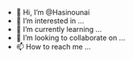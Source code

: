 - 👋 Hi, I’m @Hasinounai
- 👀 I’m interested in ...
- 🌱 I’m currently learning ...
- 💞️ I’m looking to collaborate on ...
- 📫 How to reach me ...

<!---
Hasinounai/Hasinounai is a ✨ special ✨ repository because its `README.md` (this file) appears on your GitHub profile.
You can click the Preview link to take a look at your changes.
--->
